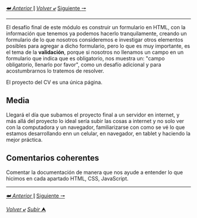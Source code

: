 [**&#11176;** _Anterior_ &#11007;](/desarrolloDePaginasWeb/README.md "Desarrollo de ")
[_Volver_ **&ldca;**](/desarrolloDePaginasWeb/README.md "Regresar a página Principal")
[Siguiente **&#129042;**](/desarrolloDePaginasWeb/02ElementosMultimediales.md)

---

El desafío final de este módulo es construir un formulario en HTML, con la información que tenemos ya podemos hacerlo tranquilamente, creando un formulario de lo que nosotros consideremos e investigar otros elementos posibles para agregar a dicho formulario, pero lo que es muy importante, es el tema de la **validación**, porque si nosotros no llenamos un campo en un formulario que indica que es obligatorio, nos muestra un: "campo obligatorio, llenarlo por favor", como un desafío adicional y para acostumbrarnos lo tratemos de resolver.

El proyecto del CV es una única página.

## Media
Llegará el día que subamos el proyecto final a un servidor en internet, y más allá del proyecto lo ideal sería subir las cosas a internet y no solo ver con la computadora y un navegador, familiarizarse con como se vé lo que estamos desarrollando enn un celular, en navegador, en tablet y haciendo la mejor práctica.

## Comentarios coherentes
Comentar la documentación de manera que nos ayude a entender lo que hicimos en cada apartado HTML, CSS, JavaScript.

---

[**&#11176;** _Anterior_ &#11007;](/)
[Siguiente **&#129042;**](/)

[_Volver_ **&ldca;**](/ "Regresar a página Principal")
[_Subir_ **&#11165;**](# "Ir al título")
